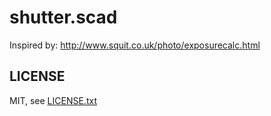 
# shutter.scad

Inspired by: http://www.squit.co.uk/photo/exposurecalc.html

## LICENSE

MIT, see [LICENSE.txt](LICENSE.txt)

